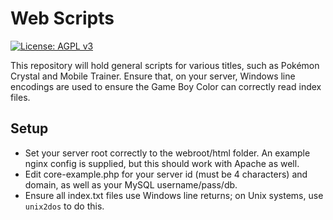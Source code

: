 # Web Scripts

[![License: AGPL v3](https://img.shields.io/badge/License-AGPL%20v3-blue.svg)](https://www.gnu.org/licenses/agpl-3.0)

This repository will hold general scripts for various titles, such as Pokémon Crystal and Mobile Trainer. Ensure that, on your server, Windows line encodings are used to ensure the Game Boy Color can correctly read index files.

## Setup

- Set your server root correctly to the webroot/html folder. An example nginx config is supplied, but this should work with Apache as well.
- Edit core-example.php for your server id (must be 4 characters) and domain, as well as your MySQL username/pass/db.
- Ensure all index.txt files use Windows line returns; on Unix systems, use `unix2dos` to do this.
